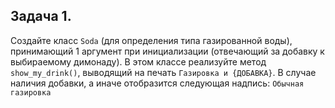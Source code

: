 ## Задача 1. 
Создайте класс `Soda` (для определения типа газированной воды), принимающий 1 аргумент при инициализации (отвечающий за добавку к выбираемому димонаду). В этом классе реализуйте метод `show_my_drink()`, выводящий на печать `Газировка и {ДОБАВКА}`. В случае наличия добавки, а иначе отобразится следующая надпись: `Обычная газировка`